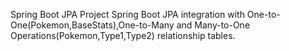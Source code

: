 Spring Boot JPA Project
Spring Boot JPA integration with One-to-One(Pokemon,BaseStats),One-to-Many and Many-to-One Operations(Pokemon,Type1,Type2) relationship tables. 
